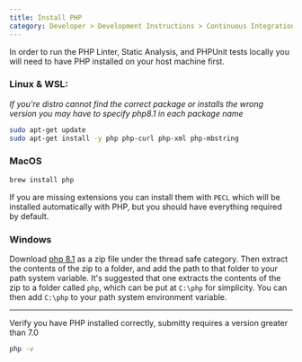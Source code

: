 ```yaml
---
title: Install PHP
category: Developer > Development Instructions > Continuous Integration Testing
---
```


In order to run the PHP Linter, Static Analysis, and PHPUnit tests locally 
you will need to have PHP installed on your host machine first.

### Linux & WSL:

*If you're distro cannot find the correct package or installs the wrong version you may have to specify php8.1 in each package name*

```bash
sudo apt-get update
sudo apt-get install -y php php-curl php-xml php-mbstring 
```
### MacOS

```bash
brew install php
```
If you are missing extensions you can install them with `PECL` which will be 
installed automatically with PHP, but you should have everything required by 
default.

### Windows

Download [php 8.1](https://windows.php.net/download/) as a zip file under the thread safe category. Then extract the contents of the zip to a folder, and add the path to that folder to your path system variable. It's suggested that one extracts the contents of the zip to a folder called `php`, which can be put at `C:\php` for simplicity. You can then add `C:\php` to your path system environment variable.

------------- 

Verify you have PHP installed correctly, submitty requires a version greater than 7.0

```bash
php -v
```
